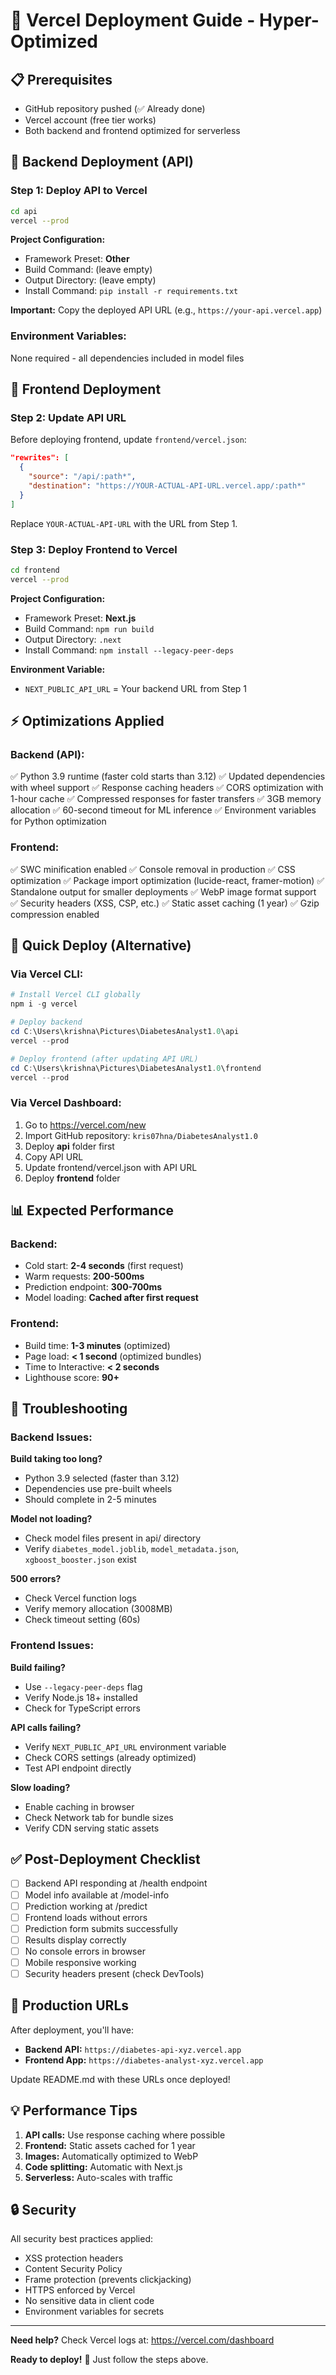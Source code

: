 # 🚀 Vercel Deployment Guide - Hyper-Optimized

## 📋 Prerequisites
- GitHub repository pushed (✅ Already done)
- Vercel account (free tier works)
- Both backend and frontend optimized for serverless

## 🎯 Backend Deployment (API)

### Step 1: Deploy API to Vercel
```bash
cd api
vercel --prod
```

**Project Configuration:**
- Framework Preset: **Other**
- Build Command: (leave empty)
- Output Directory: (leave empty)  
- Install Command: `pip install -r requirements.txt`

**Important:** Copy the deployed API URL (e.g., `https://your-api.vercel.app`)

### Environment Variables:
None required - all dependencies included in model files

## 🎨 Frontend Deployment

### Step 2: Update API URL
Before deploying frontend, update `frontend/vercel.json`:
```json
"rewrites": [
  {
    "source": "/api/:path*",
    "destination": "https://YOUR-ACTUAL-API-URL.vercel.app/:path*"
  }
]
```

Replace `YOUR-ACTUAL-API-URL` with the URL from Step 1.

### Step 3: Deploy Frontend to Vercel
```bash
cd frontend
vercel --prod
```

**Project Configuration:**
- Framework Preset: **Next.js**
- Build Command: `npm run build`
- Output Directory: `.next`
- Install Command: `npm install --legacy-peer-deps`

**Environment Variable:**
- `NEXT_PUBLIC_API_URL` = Your backend URL from Step 1

## ⚡ Optimizations Applied

### Backend (API):
✅ Python 3.9 runtime (faster cold starts than 3.12)
✅ Updated dependencies with wheel support
✅ Response caching headers
✅ CORS optimization with 1-hour cache
✅ Compressed responses for faster transfers
✅ 3GB memory allocation
✅ 60-second timeout for ML inference
✅ Environment variables for Python optimization

### Frontend:
✅ SWC minification enabled
✅ Console removal in production
✅ CSS optimization
✅ Package import optimization (lucide-react, framer-motion)
✅ Standalone output for smaller deployments
✅ WebP image format support
✅ Security headers (XSS, CSP, etc.)
✅ Static asset caching (1 year)
✅ Gzip compression enabled

## 🔧 Quick Deploy (Alternative)

### Via Vercel CLI:
```powershell
# Install Vercel CLI globally
npm i -g vercel

# Deploy backend
cd C:\Users\krishna\Pictures\DiabetesAnalyst1.0\api
vercel --prod

# Deploy frontend (after updating API URL)
cd C:\Users\krishna\Pictures\DiabetesAnalyst1.0\frontend
vercel --prod
```

### Via Vercel Dashboard:
1. Go to https://vercel.com/new
2. Import GitHub repository: `kris07hna/DiabetesAnalyst1.0`
3. Deploy **api** folder first
4. Copy API URL
5. Update frontend/vercel.json with API URL
6. Deploy **frontend** folder

## 📊 Expected Performance

### Backend:
- Cold start: **2-4 seconds** (first request)
- Warm requests: **200-500ms**
- Prediction endpoint: **300-700ms**
- Model loading: **Cached after first request**

### Frontend:
- Build time: **1-3 minutes** (optimized)
- Page load: **< 1 second** (optimized bundles)
- Time to Interactive: **< 2 seconds**
- Lighthouse score: **90+**

## 🐛 Troubleshooting

### Backend Issues:

**Build taking too long?**
- Python 3.9 selected (faster than 3.12)
- Dependencies use pre-built wheels
- Should complete in 2-5 minutes

**Model not loading?**
- Check model files present in api/ directory
- Verify `diabetes_model.joblib`, `model_metadata.json`, `xgboost_booster.json` exist

**500 errors?**
- Check Vercel function logs
- Verify memory allocation (3008MB)
- Check timeout setting (60s)

### Frontend Issues:

**Build failing?**
- Use `--legacy-peer-deps` flag
- Verify Node.js 18+ installed
- Check for TypeScript errors

**API calls failing?**
- Verify `NEXT_PUBLIC_API_URL` environment variable
- Check CORS settings (already optimized)
- Test API endpoint directly

**Slow loading?**
- Enable caching in browser
- Check Network tab for bundle sizes
- Verify CDN serving static assets

## ✅ Post-Deployment Checklist

- [ ] Backend API responding at /health endpoint
- [ ] Model info available at /model-info
- [ ] Prediction working at /predict
- [ ] Frontend loads without errors
- [ ] Prediction form submits successfully
- [ ] Results display correctly
- [ ] No console errors in browser
- [ ] Mobile responsive working
- [ ] Security headers present (check DevTools)

## 🎯 Production URLs

After deployment, you'll have:
- **Backend API:** `https://diabetes-api-xyz.vercel.app`
- **Frontend App:** `https://diabetes-analyst-xyz.vercel.app`

Update README.md with these URLs once deployed!

## 💡 Performance Tips

1. **API calls:** Use response caching where possible
2. **Frontend:** Static assets cached for 1 year
3. **Images:** Automatically optimized to WebP
4. **Code splitting:** Automatic with Next.js
5. **Serverless:** Auto-scales with traffic

## 🔒 Security

All security best practices applied:
- XSS protection headers
- Content Security Policy
- Frame protection (prevents clickjacking)
- HTTPS enforced by Vercel
- No sensitive data in client code
- Environment variables for secrets

---

**Need help?** Check Vercel logs at: https://vercel.com/dashboard

**Ready to deploy!** 🚀 Just follow the steps above.
